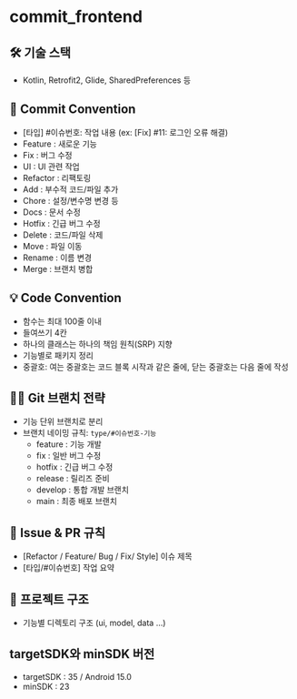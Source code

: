 # commit_frontend

## 🛠 기술 스택
- Kotlin, Retrofit2, Glide, SharedPreferences 등

## 💬 Commit Convention
- [타입] #이슈번호: 작업 내용 (ex: [Fix] #11: 로그인 오류 해결)
- Feature	: 새로운 기능
- Fix	: 버그 수정
- UI : UI 관련 작업
- Refactor :	리팩토링
- Add : 부수적 코드/파일 추가
- Chore :	설정/변수명 변경 등
- Docs :	문서 수정
- Hotfix :	긴급 버그 수정
- Delete :	코드/파일 삭제
- Move :	파일 이동
- Rename :	이름 변경
- Merge :	브랜치 병합

## 💡 Code Convention
- 함수는 최대 100줄 이내
- 들여쓰기 4칸
- 하나의 클래스는 하나의 책임 원칙(SRP) 지향
- 기능별로 패키지 정리
- 중괄호: 여는 중괄호는 코드 블록 시작과 같은 줄에, 닫는 중괄호는 다음 줄에 작성

## 🧑‍💻 Git 브랜치 전략
- 기능 단위 브랜치로 분리
- 브랜치 네이밍 규칙: `type/#이슈번호-기능`
  - feature	: 기능 개발
  - fix	: 일반 버그 수정
  - hotfix : 긴급 버그 수정
  - release	: 릴리즈 준비
  - develop	: 통합 개발 브랜치
  - main	: 최종 배포 브랜치

## 🧾 Issue & PR 규칙
- [Refactor / Feature/ Bug / Fix/ Style] 이슈 제목
- [타입/#이슈번호] 작업 요약

## 📂 프로젝트 구조
- 기능별 디렉토리 구조 (ui, model, data ...)

## targetSDK와 minSDK 버전
- targetSDK : 35 / Android 15.0
- minSDK : 23

